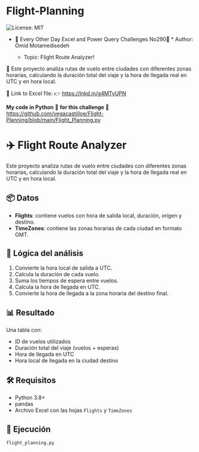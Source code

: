 # Flight-Planning
![License: MIT](https://img.shields.io/badge/License-MIT-cyan.svg)

- 🌟 Every Other Day Excel and Power Query Challenges No290🌟 * Author: Omid Motamedisedeh
 
    - Topic: Flight Route Analyzer!
 
 🔰 Este proyecto analiza rutas de vuelo entre ciudades con diferentes zonas horarias, calculando la duración total del viaje y la hora de llegada real en UTC y en hora local.
 
 🔗 Link to Excel file:
 👉 https://lnkd.in/g4MTvUPN

**My code in Python** 🐍 **for this challenge**
 🔗 https://github.com/vegacastilloe/Flight-Planning/blob/main/Flight_Planning.py




# ✈️ Flight Route Analyzer

Este proyecto analiza rutas de vuelo entre ciudades con diferentes zonas horarias, calculando la duración total del viaje y la hora de llegada real en UTC y en hora local.

## 📦 Datos

- **Flights**: contiene vuelos con hora de salida local, duración, origen y destino.
- **TimeZones**: contiene las zonas horarias de cada ciudad en formato GMT.

## 🧠 Lógica del análisis

1. Convierte la hora local de salida a UTC.
2. Calcula la duración de cada vuelo.
3. Suma los tiempos de espera entre vuelos.
4. Calcula la hora de llegada en UTC.
5. Convierte la hora de llegada a la zona horaria del destino final.

## 📊 Resultado

Una tabla con:
- ID de vuelos utilizados
- Duración total del viaje (vuelos + esperas)
- Hora de llegada en UTC
- Hora local de llegada en la ciudad destino

## 🛠️ Requisitos

- Python 3.8+
- pandas
- Archivo Excel con las hojas `Flights` y `TimeZones`

## 🚀 Ejecución

```bashpython
flight_planning.py
